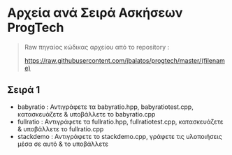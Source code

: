 # Αρχεία ανά Σειρά Ασκήσεων ProgTech

> Raw πηγαίος κώδικας αρχείου από το repository :
> 
> https://raw.githubusercontent.com/jbalatos/progtech/master/(filename)

## Σειρά 1
- babyratio : Αντιγράφετε τα babyratio.hpp,  babyratiotest.cpp,  κατασκευάζετε & υποβάλλετε το babyratio.cpp
- fullratio : Αντιγράφετε τα fullratio.hpp,  fullratiotest.cpp,  κατασκευάζετε & υποβάλλετε το fullratio.cpp
- stackdemo : Αντιγράφετε το stackdemo.cpp,  γράφετε τις υλοποιήσεις μέσα σε αυτό & το υποβάλλετε

